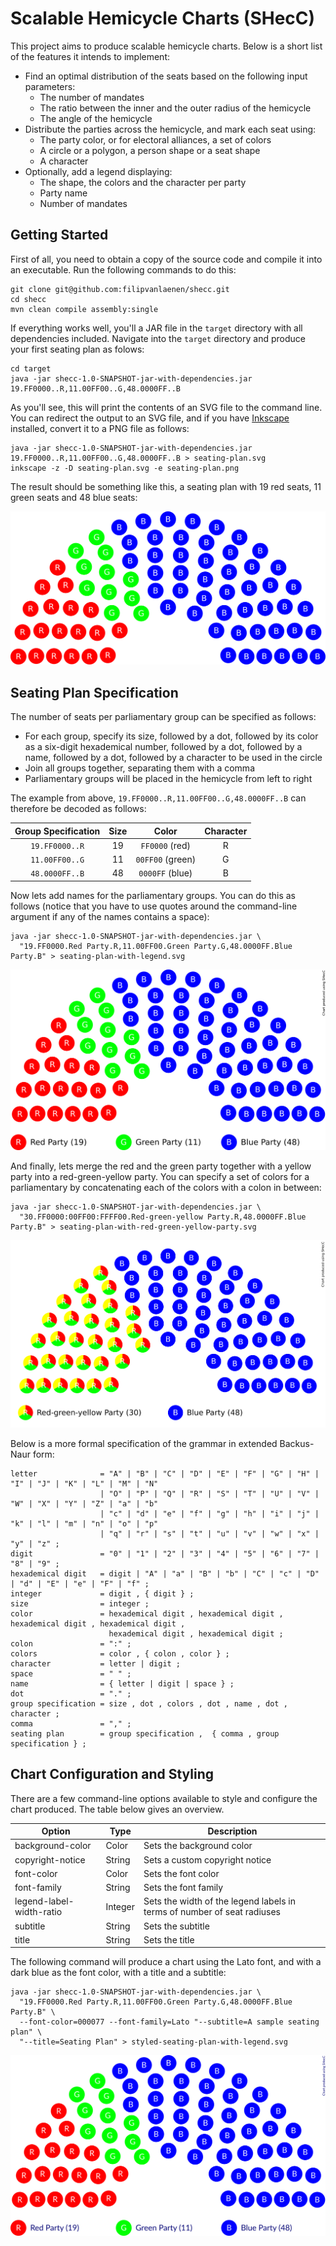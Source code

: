 # Scalable Hemicycle Charts (SHecC)

This project aims to produce scalable hemicycle charts. Below is a short list
of the features it intends to implement:

* Find an optimal distribution of the seats based on the following input
  parameters:
  * The number of mandates
  * The ratio between the inner and the outer radius of the hemicycle
  * The angle of the hemicycle
* Distribute the parties across the hemicycle, and mark each seat using:
  * The party color, or for electoral alliances, a set of colors
  * A circle or a polygon, a person shape or a seat shape
  * A character
* Optionally, add a legend displaying:
  * The shape, the colors and the character per party
  * Party name
  * Number of mandates

## Getting Started

First of all, you need to obtain a copy of the source code and compile it into
an executable. Run the following commands to do this:

```
git clone git@github.com:filipvanlaenen/shecc.git
cd shecc
mvn clean compile assembly:single
```

If everything works well, you'll a JAR file in the `target` directory with all
dependencies included. Navigate into the `target` directory and produce your
first seating plan as folows:

```
cd target
java -jar shecc-1.0-SNAPSHOT-jar-with-dependencies.jar 19.FF0000..R,11.00FF00..G,48.0000FF..B
```

As you'll see, this will print the contents of an SVG file to the command line.
You can redirect the output to an SVG file, and if you have
[Inkscape](https://inkscape.org/) installed, convert it to a PNG file as
follows:

```
java -jar shecc-1.0-SNAPSHOT-jar-with-dependencies.jar 19.FF0000..R,11.00FF00..G,48.0000FF..B > seating-plan.svg
inkscape -z -D seating-plan.svg -e seating-plan.png
```

The result should be something like this, a seating plan with 19 red seats, 11
green seats and 48 blue seats:

![Seating plan with 19 red seats, 11 green seats and 48 blue seats](/README-seating-plan.png "Seating plan with 19 red seats, 11 green seats and 48 blue seats")

## Seating Plan Specification

The number of seats per parliamentary group can be specified as follows:
* For each group, specify its size, followed by a dot, followed by its color as
  a six-digit hexademical number, followed by a dot, followed by a name,
  followed by a dot, followed by a character to be used in the circle
* Join all groups together, separating them with a comma
* Parliamentary groups will be placed in the hemicycle from left to right

The example from above, `19.FF0000..R,11.00FF00..G,48.0000FF..B` can therefore
be decoded as follows:

| Group Specification | Size | Color            | Character |
|:-------------------:|:----:|:----------------:|:---------:|
| `19.FF0000..R`      | 19   | `FF0000` (red)   | R         |
| `11.00FF00..G`      | 11   | `00FF00` (green) | G         |
| `48.0000FF..B`      | 48   | `0000FF` (blue)  | B         |

Now lets add names for the parliamentary groups. You can do this as follows 
(notice that you have to use quotes around the command-line argument if any of
the names contains a space):

```
java -jar shecc-1.0-SNAPSHOT-jar-with-dependencies.jar \
  "19.FF0000.Red Party.R,11.00FF00.Green Party.G,48.0000FF.Blue Party.B" > seating-plan-with-legend.svg
```

![Seating plan with 19 red seats, 11 green seats and 48 blue seats, together with a legend](/README-seating-plan-with-legend.png "Seating plan with 19 red seats, 11 green seats and 48 blue seats, together with a legend")

And finally, lets merge the red and the green party together with a yellow party
into a red-green-yellow party. You can specify a set of colors for a
parliamentary by concatenating each of the colors with a colon in between:

```
java -jar shecc-1.0-SNAPSHOT-jar-with-dependencies.jar \
  "30.FF0000:00FF00:FFFF00.Red-green-yellow Party.R,48.0000FF.Blue Party.B" > seating-plan-with-red-green-yellow-party.svg
```

![Seating plan with 30 red-green-yellow seats and 48 blue seats, together with a legend](/README-seating-plan-with-red-green-yellow-party.png "Seating plan with 30 red-green-yellow seats and 48 blue seats, together with a legend")

Below is a more formal specification of the grammar in extended Backus-Naur
form:

```
letter              = "A" | "B" | "C" | "D" | "E" | "F" | "G" | "H" | "I" | "J" | "K" | "L" | "M" | "N"
                    | "O" | "P" | "Q" | "R" | "S" | "T" | "U" | "V" | "W" | "X" | "Y" | "Z" | "a" | "b"
                    | "c" | "d" | "e" | "f" | "g" | "h" | "i" | "j" | "k" | "l" | "m" | "n" | "o" | "p"
                    | "q" | "r" | "s" | "t" | "u" | "v" | "w" | "x" | "y" | "z" ;
digit               = "0" | "1" | "2" | "3" | "4" | "5" | "6" | "7" | "8" | "9" ;
hexademical digit   = digit | "A" | "a" | "B" | "b" | "C" | "c" | "D" | "d" | "E" | "e" | "F" | "f" ;
integer             = digit , { digit } ;
size                = integer ;
color               = hexademical digit , hexademical digit , hexademical digit , hexademical digit ,
                      hexademical digit , hexademical digit ;
colon               = ":" ;
colors              = color , { colon , color } ;
character           = letter | digit ;
space               = " " ;
name                = { letter | digit | space } ;
dot                 = "." ;
group specification = size , dot , colors , dot , name , dot , character ;
comma               = "," ;
seating plan        = group specification ,  { comma , group specification } ;
```

## Chart Configuration and Styling

There are a few command-line options available to style and configure the chart
produced. The table below gives an overview.

| Option                   | Type    | Description                                                             |
|--------------------------|---------|-------------------------------------------------------------------------|             
| background-color         | Color   | Sets the background color                                               |            
| copyright-notice         | String  | Sets a custom copyright notice                                          |            
| font-color               | Color   | Sets the font color                                                     |            
| font-family              | String  | Sets the font family                                                    |
| legend-label-width-ratio | Integer | Sets the width of the legend labels in terms of number of seat radiuses | 
| subtitle                 | String  | Sets the subtitle                                                       |
| title                    | String  | Sets the title                                                          |

The following command will produce a chart using the Lato font, and with a dark
blue as the font color, with a title and a subtitle:

```
java -jar shecc-1.0-SNAPSHOT-jar-with-dependencies.jar \
  "19.FF0000.Red Party.R,11.00FF00.Green Party.G,48.0000FF.Blue Party.B" \
  --font-color=000077 --font-family=Lato "--subtitle=A sample seating plan" \
  "--title=Seating Plan" > styled-seating-plan-with-legend.svg
```

![Styled seating plan with 19 red seats, 11 green seats and 48 blue seats, together with a legend](/README-styled-seating-plan-with-legend.png "Styled seating plan with 19 red seats, 11 green seats and 48 blue seats, together with a legend")
